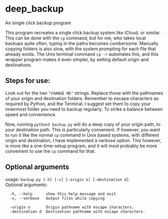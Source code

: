 # deep_backup
An single click backup program

This program recreates a single click backup system like iCloud, or similar. This can be done with the `cp` command, but for me, who takes local backups quite often, typing in the paths becomes cumbersome. Manually copying folders is also slow, with the system prompting for each file that already exists. The Unix terminal command `cp -r` automates this, and this wrapper program makes it even simpler, by setting default origin and destinations.

## Steps for use:
Look out for the two `"CHANGE ME"` strings. Replace those with the pathnames of your origin and destination folders. Remember to escape characters as required by Python, and the Terminal. I suggest set them to copy your innermost folder you need to backup regularly. To strike a balance between speed and convenience.

Now, running `python3 backup.py` will do a deep copy of your origin path, to your destination path. This is particularly convenient. If however, you want to run it like the normal `cp` command in Unix based systems, with different origin and destination, I have implemented a verbose option. This however, is more like a one-time-setup program, and it will most probably be more convenient to use the `cp` command for that.

## Optional arguments
usage: `backup.py [-h] [-v] [-origin o] [-destination d]`  
Optional arguments:
```
  -h, --help      show this help message and exit
  -v, --verbose   Output files while copying
  
  -origin o       Origin pathname with escape characters.
  -destination d  Destination pathname with escape characters.
```
